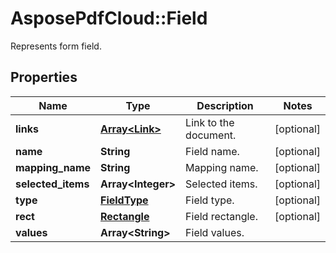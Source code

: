 ﻿# AsposePdfCloud::Field
Represents form field.

## Properties
Name | Type | Description | Notes
------------ | ------------- | ------------- | -------------
**links** | [**Array&lt;Link&gt;**](Link.md) | Link to the document. | [optional] 
**name** | **String** | Field name. | [optional] 
**mapping_name** | **String** | Mapping name. | [optional] 
**selected_items** | **Array&lt;Integer&gt;** | Selected items. | [optional] 
**type** | [**FieldType**](FieldType.md) | Field type. | [optional] 
**rect** | [**Rectangle**](Rectangle.md) | Field rectangle. | [optional] 
**values** | **Array&lt;String&gt;** | Field values. | 


